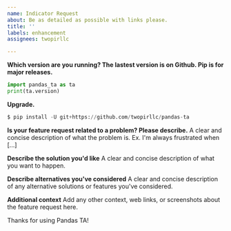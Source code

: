 ```yaml
---
name: Indicator Request
about: Be as detailed as possible with links please.
title: ''
labels: enhancement
assignees: twopirllc

---
```


**Which version are you running? The lastest version is on Github. Pip is for major releases.**
```py
import pandas_ta as ta
print(ta.version)
```

**Upgrade.**
```py
$ pip install -U git+https://github.com/twopirllc/pandas-ta
```

**Is your feature request related to a problem? Please describe.**
A clear and concise description of what the problem is. Ex. I'm always frustrated when [...]

**Describe the solution you'd like**
A clear and concise description of what you want to happen.

**Describe alternatives you've considered**
A clear and concise description of any alternative solutions or features you've considered.

**Additional context**
Add any other context, web links, or screenshots about the feature request here.

Thanks for using Pandas TA!
